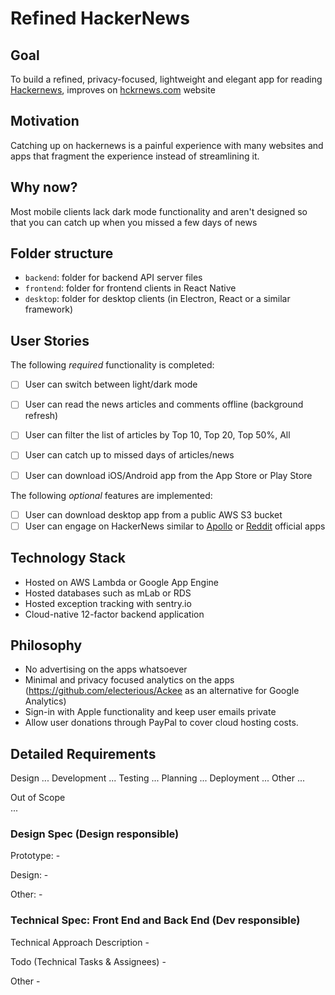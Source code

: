 # Refined HackerNews 

## Goal

To build a refined, privacy-focused, lightweight and elegant app for reading [Hackernews](https://news.ycombinator.com/), improves on [hckrnews.com](https://hckrnews.com) website

## Motivation

Catching up on hackernews is a painful experience with many websites and apps that fragment the experience instead of streamlining it.  

## Why now?

Most mobile clients lack dark mode functionality and aren't designed so that you can catch up when you missed a few days of news

## Folder structure

- `backend`: folder for backend API server files
- `frontend`: folder for frontend clients in React Native
- `desktop`: folder for desktop clients (in Electron, React or a similar framework)

## User Stories

The following *required* functionality is completed:
- [ ] User can switch between light/dark mode 
- [ ] User can read the news articles and comments offline (background refresh)
- [ ] User can filter the list of articles by Top 10, Top 20, Top 50%, All 
- [ ] User can catch up to missed days of articles/news
- [ ] User can download iOS/Android app from the App Store or Play Store


The following *optional* features are implemented:
- [ ] User can download desktop app from a public AWS S3 bucket
- [ ] User can engage on HackerNews similar to [Apollo](https://apolloapp.io/) or [Reddit](https://apps.apple.com/us/app/reddit/id1064216828) official apps

## Technology Stack

- Hosted on AWS Lambda or Google App Engine
- Hosted databases such as mLab or RDS
- Hosted exception tracking with sentry.io
- Cloud-native 12-factor backend application

## Philosophy

- No advertising on the apps whatsoever
- Minimal and privacy focused analytics on the apps (https://github.com/electerious/Ackee as an alternative for Google Analytics)
- Sign-in with Apple functionality and keep user emails private
- Allow user donations through PayPal to cover cloud hosting costs.


## Detailed Requirements

Design
...
Development
...
Testing
...
Planning
...
Deployment
...
Other
...

Out of Scope	
...


### Design Spec (Design responsible)

Prototype:
	-

Design:
	-

Other:
	-

### Technical Spec: Front End and Back End (Dev responsible)

Technical Approach Description
	-

Todo (Technical Tasks & Assignees)
	-

Other
	-

